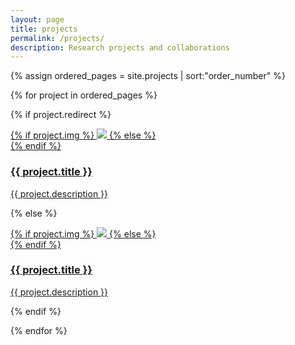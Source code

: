 ```yaml
---
layout: page
title: projects
permalink: /projects/
description: Research projects and collaborations
---
```


{% assign ordered_pages = site.projects | sort:"order_number" %}

{% for project in ordered_pages %}

{% if project.redirect %}

<div class="project">
    <div class="project_thumbnail">
        <a href="{{ project.redirect }}" target="_blank">
        {% if project.img %}
        <img class="aligned_image" src="{{ project.img | prepend: site.baseurl | prepend: site.url }}"/>
        {% else %}
        <div class="project_thumbnail blankbox"></div>
        {% endif %}   
        </a>
    </div>
    <div class="project_text">
        <a href="{{ project.redirect }}" target="_blank">
        <span>
            <h3>{{ project.title }}</h3>
            <p>{{ project.description }}</p>
        </span>
        </a>
    </div>
</div>

{% else %}

<div class="project ">
    <div class="project_thumbnail">
      <a href="{{ project.url | prepend: site.baseurl | prepend: site.url }}">
        {% if project.img %}
        <img class="aligned_image" src="{{ project.img | prepend: site.baseurl | prepend: site.url }}"/>
        {% else %}
        <div class="thumbnail blankbox"></div>
        {% endif %}    
      </a>
    </div>
    <div class="project_text">
      <a href="{{ project.url | prepend: site.baseurl | prepend: site.url }}">
        <span>
            <h3>{{ project.title }}</h3>
            <p>{{ project.description }}</p>
        </span>
      </a>
    </div>
</div>

{% endif %}

{% endfor %}
